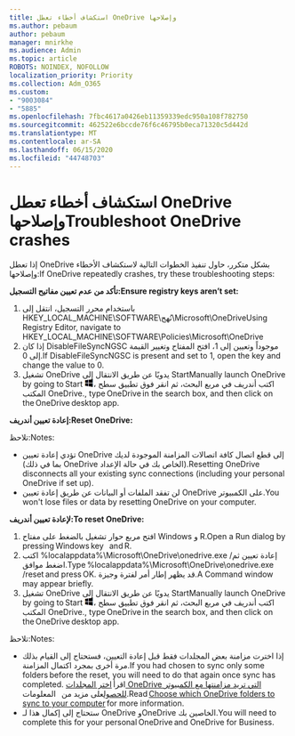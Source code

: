 ```yaml
---
title: استكشاف أخطاء تعطل OneDrive وإصلاحها
ms.author: pebaum
author: pebaum
manager: mnirkhe
ms.audience: Admin
ms.topic: article
ROBOTS: NOINDEX, NOFOLLOW
localization_priority: Priority
ms.collection: Adm_O365
ms.custom:
- "9003084"
- "5885"
ms.openlocfilehash: 7fbc4617a0426eb11359339edc950a108f782750
ms.sourcegitcommit: 462522e6bccde76f6c46795b0eca71320c5d442d
ms.translationtype: MT
ms.contentlocale: ar-SA
ms.lasthandoff: 06/15/2020
ms.locfileid: "44748703"
---
```

# <a name="troubleshoot-onedrive-crashes"></a><span data-ttu-id="51efa-102">استكشاف أخطاء تعطل OneDrive وإصلاحها</span><span class="sxs-lookup"><span data-stu-id="51efa-102">Troubleshoot OneDrive crashes</span></span>

<span data-ttu-id="51efa-103">إذا تعطل OneDrive بشكل متكرر، حاول تنفيذ الخطوات التالية لاستكشاف الأخطاء وإصلاحها:</span><span class="sxs-lookup"><span data-stu-id="51efa-103">If OneDrive repeatedly crashes, try these troubleshooting steps:</span></span>

<span data-ttu-id="51efa-104">**تأكد من عدم تعيين مفاتيح التسجيل:**</span><span class="sxs-lookup"><span data-stu-id="51efa-104">**Ensure registry keys aren’t set:**</span></span>

1. <span data-ttu-id="51efa-105">باستخدام محرر التسجيل، انتقل إلى HKEY_LOCAL_MACHINE\SOFTWARE\نُهج\Microsoft\OneDrive</span><span class="sxs-lookup"><span data-stu-id="51efa-105">Using Registry Editor, navigate to HKEY_LOCAL_MACHINE\SOFTWARE\Policies\Microsoft\OneDrive</span></span>
2. <span data-ttu-id="51efa-106">إذا كان DisableFileSyncNGSC موجوداً وتعيين إلى 1، افتح المفتاح وتغيير القيمة إلى 0.</span><span class="sxs-lookup"><span data-stu-id="51efa-106">If DisableFileSyncNGSC is present and set to 1, open the key and change the value to 0.</span></span>
3. <span data-ttu-id="51efa-107">تشغيل OneDrive يدويًا عن طريق الانتقال إلى Start</span><span class="sxs-lookup"><span data-stu-id="51efa-107">Manually launch OneDrive by going to Start</span></span> ![اضغط على مفتاح Windows](data:image/png;base64,iVBORw0KGgoAAAANSUhEUgAAABEAAAAOCAYAAADJ7fe0AAAAAXNSR0IArs4c6QAAAARnQU1BAACxjwv8YQUAAAAJcEhZcwAADsQAAA7EAZUrDhsAAADxSURBVDhPY/wPBAx4wR+Gd6/fM7x9/ZTh9ZuXDGdPnWE4tH0rw/UHDxlaVp9kCDCSYWABKfv35wfD+/cfGV4+fcLw5uVjhlOXzzFsX/qWYebmZAZPWWOGO2DD8ACQS9Y3e4Bcg4Y9/t94fPa/CoY4Aq8/+xik/T8TkEMxGDyGgANWwSqeobvbGSyAADIM3BwCDKXd3QyfoCLoQEGAA0xTxSWjsYMJwLHjkruU4UXSJ4YnT54x3Dh/luHmjfMMmw9wMjCDlRAGBDPgjy8fGT5//8rw9P4Thge3zzNcvXmDYevmfQzXb1xlmH/0ATADyjAAAKdWkD3ZSwNeAAAAAElFTkSuQmCC)<span data-ttu-id="51efa-109">، اكتب أندريف في مربع البحث، ثم انقر فوق تطبيق سطح المكتب OneDrive.</span><span class="sxs-lookup"><span data-stu-id="51efa-109">, type OneDrive in the search box, and then click on the OneDrive desktop app.</span></span>

<span data-ttu-id="51efa-110">**إعادة تعيين أندريف:**</span><span class="sxs-lookup"><span data-stu-id="51efa-110">**Reset OneDrive:**</span></span>

<span data-ttu-id="51efa-111">تلاحظ:</span><span class="sxs-lookup"><span data-stu-id="51efa-111">Notes:</span></span>

- <span data-ttu-id="51efa-112">تؤدي إعادة تعيين OneDrive إلى قطع اتصال كافة اتصالات المزامنة الموجودة لديك (بما في ذلك OneDrive الخاص بك في حالة الإعداد).</span><span class="sxs-lookup"><span data-stu-id="51efa-112">Resetting OneDrive disconnects all your existing sync connections (including your personal OneDrive if set up).</span></span>
- <span data-ttu-id="51efa-113">لن تفقد الملفات أو البيانات عن طريق إعادة تعيين OneDrive على الكمبيوتر.</span><span class="sxs-lookup"><span data-stu-id="51efa-113">You won't lose files or data by resetting OneDrive on your computer.</span></span>

<span data-ttu-id="51efa-114">**لإعادة تعيين أندريف:**</span><span class="sxs-lookup"><span data-stu-id="51efa-114">**To reset OneDrive:**</span></span>

1. <span data-ttu-id="51efa-115">افتح مربع حوار تشغيل بالضغط على مفتاح Windows و R.</span><span class="sxs-lookup"><span data-stu-id="51efa-115">Open a Run dialog by pressing Windows key    and R.</span></span>
2. <span data-ttu-id="51efa-116">اكتب %localappdata%\Microsoft\OneDrive\onedrive.exe /إعادة تعيين ثم اضغط موافق.</span><span class="sxs-lookup"><span data-stu-id="51efa-116">Type %localappdata%\Microsoft\OneDrive\onedrive.exe /reset and press OK.</span></span> <span data-ttu-id="51efa-117">قد يظهر إطار أمر لفترة وجيزة.</span><span class="sxs-lookup"><span data-stu-id="51efa-117">A Command window may appear briefly.</span></span>
3. <span data-ttu-id="51efa-118">تشغيل OneDrive يدويًا عن طريق الانتقال إلى Start</span><span class="sxs-lookup"><span data-stu-id="51efa-118">Manually launch OneDrive by going to Start</span></span> ![اضغط على مفتاح Windows](data:image/png;base64,iVBORw0KGgoAAAANSUhEUgAAABEAAAAOCAYAAADJ7fe0AAAAAXNSR0IArs4c6QAAAARnQU1BAACxjwv8YQUAAAAJcEhZcwAADsQAAA7EAZUrDhsAAADxSURBVDhPY/wPBAx4wR+Gd6/fM7x9/ZTh9ZuXDGdPnWE4tH0rw/UHDxlaVp9kCDCSYWABKfv35wfD+/cfGV4+fcLw5uVjhlOXzzFsX/qWYebmZAZPWWOGO2DD8ACQS9Y3e4Bcg4Y9/t94fPa/CoY4Aq8/+xik/T8TkEMxGDyGgANWwSqeobvbGSyAADIM3BwCDKXd3QyfoCLoQEGAA0xTxSWjsYMJwLHjkruU4UXSJ4YnT54x3Dh/luHmjfMMmw9wMjCDlRAGBDPgjy8fGT5//8rw9P4Thge3zzNcvXmDYevmfQzXb1xlmH/0ATADyjAAAKdWkD3ZSwNeAAAAAElFTkSuQmCC)<span data-ttu-id="51efa-120">، اكتب أندريف في مربع البحث، ثم انقر فوق تطبيق سطح المكتب OneDrive.</span><span class="sxs-lookup"><span data-stu-id="51efa-120">, type OneDrive in the search box, and then click on the OneDrive desktop app.</span></span>

<span data-ttu-id="51efa-121">تلاحظ:</span><span class="sxs-lookup"><span data-stu-id="51efa-121">Notes:</span></span>

- <span data-ttu-id="51efa-122">إذا اخترت مزامنة بعض المجلدات فقط قبل إعادة التعيين، فستحتاج إلى القيام بذلك مرة أخرى بمجرد اكتمال المزامنة.</span><span class="sxs-lookup"><span data-stu-id="51efa-122">If you had chosen to sync only some folders before the reset, you will need to do that again once sync has completed.</span></span> <span data-ttu-id="51efa-123">اقرأ [اختر المجلدات OneDrive التي تريد مزامنتها مع الكمبيوتر للحصول](https://support.office.com/article/98b8b011-8b94-419b-aa95-a14ff2415e85)على مزيد من   المعلومات.</span><span class="sxs-lookup"><span data-stu-id="51efa-123">Read [Choose which OneDrive folders to sync to your computer](https://support.office.com/article/98b8b011-8b94-419b-aa95-a14ff2415e85) for more information.</span></span>
- <span data-ttu-id="51efa-124">ستحتاج إلى إكمال هذا لـ OneDrive وOneDrive الخاصين بك.</span><span class="sxs-lookup"><span data-stu-id="51efa-124">You will need to complete this for your personal OneDrive and OneDrive for Business.</span></span>